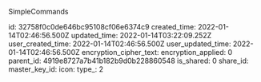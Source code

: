 SimpleCommands

id: 32758f0c0de646bc95108cf06e6374c9
created_time: 2022-01-14T02:46:56.500Z
updated_time: 2022-01-14T03:22:09.252Z
user_created_time: 2022-01-14T02:46:56.500Z
user_updated_time: 2022-01-14T02:46:56.500Z
encryption_cipher_text: 
encryption_applied: 0
parent_id: 4919e8727a7b41b182b9d0b228860548
is_shared: 0
share_id: 
master_key_id: 
icon: 
type_: 2